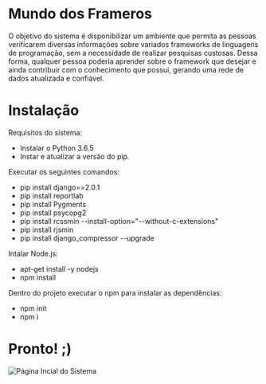 # Mundo dos Frameros

O objetivo do sistema é disponibilizar um ambiente que permita as pessoas verificarem 
diversas informações sobre variados frameworks de linguagens de programação, sem a necessidade de realizar pesquisas custosas. Dessa forma, qualquer pessoa poderia aprender sobre o framework que desejar e ainda contribuir com o conhecimento que possui, gerando uma rede de dados atualizada e confiável.

# Instalação

Requisitos do sistema:
* Instalar o Python 3.6.5
* Instar e atualizar a versão do pip.

Executar os seguintes comandos:
* pip install django==2.0.1
* pip install reportlab
* pip install Pygments
* pip install psycopg2
* pip install rcssmin --install-option="--without-c-extensions"
* pip install rjsmin
* pip install django_compressor --upgrade

Intalar Node.js:
* apt-get install -y nodejs
* npm install

Dentro do projeto executar o npm para instalar as dependências:
* npm init 
* npm i


# Pronto! ;)

![Página Incial do Sistema](https://github.com/Leoalmeida95/wof_system/issues/2#issue-451107909)
